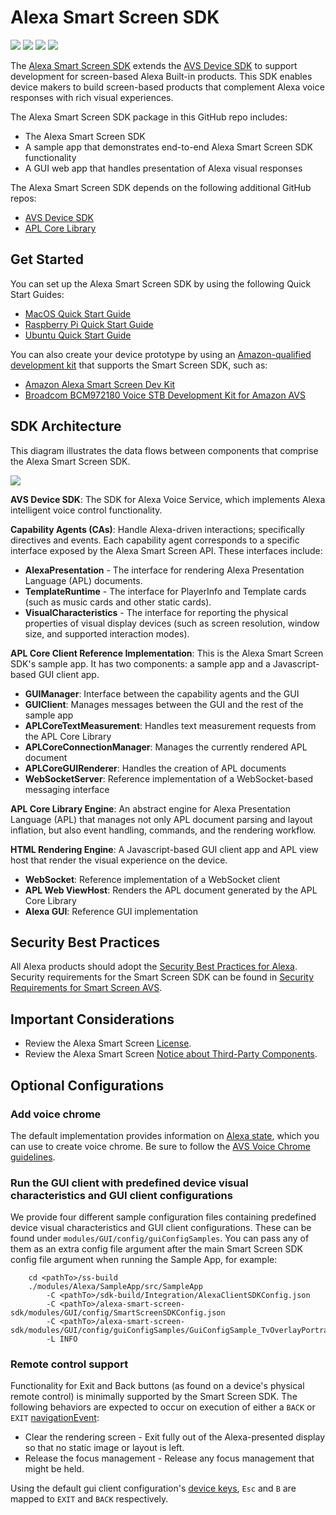 # Alexa Smart Screen SDK

<p>
    <a href="https://github.com/alexa/alexa-smart-screen-sdk/tree/v2.3" alt="version">
        <img src="https://img.shields.io/badge/stable%20version-2.3-brightgreen" /></a>
    <a href="https://github.com/alexa/avs-device-sdk/tree/v1.20.1" alt="DeviceSDK">
        <img src="https://img.shields.io/badge/avs%20device%20sdk-1.20.1-blueviolet" /></a>
    <a href="https://github.com/alexa/apl-core-library/tree/v1.4.1" alt="APLCore">
        <img src="https://img.shields.io/badge/apl%20core%20library-1.4.1-navy" /></a>
    <a href="https://github.com/alexa/alexa-smart-screen-sdk/issues" alt="issues">
        <img src="https://img.shields.io/github/issues/alexa/alexa-smart-screen-sdk" /></a>
</p>

The [Alexa Smart Screen SDK](https://developer.amazon.com/alexa-voice-service/alexa-smart-screen-sdk) extends the [AVS Device SDK](https://developer.amazon.com/alexa-voice-service/sdk) to support development for screen-based Alexa Built-in products. This SDK enables device makers to build screen-based products that complement Alexa voice responses with rich visual experiences. 

The Alexa Smart Screen SDK package in this GitHub repo includes:
* The Alexa Smart Screen SDK
* A sample app that demonstrates end-to-end Alexa Smart Screen SDK functionality
* A GUI web app that handles presentation of Alexa visual responses

The Alexa Smart Screen SDK depends on the following additional GitHub repos:
* [AVS Device SDK](https://github.com/alexa/avs-device-sdk/wiki)
* [APL Core Library](https://github.com/alexa/apl-core-library)

## Get Started

You can set up the Alexa Smart Screen SDK by using the following Quick Start Guides:
* [MacOS Quick Start Guide](https://developer.amazon.com/en-US/docs/alexa/alexa-smart-screen-sdk/mac-os.html)
* [Raspberry Pi Quick Start Guide](https://developer.amazon.com/en-US/docs/alexa/alexa-smart-screen-sdk/raspberry-pi.html)
* [Ubuntu Quick Start Guide](https://developer.amazon.com/en-US/docs/alexa/alexa-smart-screen-sdk/ubuntu.html)

You can also create your device prototype by using an [Amazon-qualified development kit](https://developer.amazon.com/en-US/alexa/alexa-voice-service/dev-kits) that supports the Smart Screen SDK, such as:
* [Amazon Alexa Smart Screen Dev Kit](https://developer.amazon.com/alexa/alexa-voice-service/dev-kits/amazon-smart-screen)
* [Broadcom BCM972180 Voice STB Development Kit for Amazon AVS](https://www.broadcom.com/products/broadband/cable/reference-design/bcm972180_voice)

## SDK Architecture

This diagram illustrates the data flows between components that comprise the Alexa Smart Screen SDK.

 ![](https://m.media-amazon.com/images/G/01/mobile-apps/dex/sssdk/Alexa-smart-screen-sdk-detailed-component._TTH_.png)
 
**AVS Device SDK**: The SDK for Alexa Voice Service, which implements Alexa intelligent voice control functionality.

**Capability Agents (CAs)**: Handle Alexa-driven interactions; specifically directives and events. Each capability agent corresponds to a specific interface exposed by the Alexa Smart Screen API. These interfaces include:

* **AlexaPresentation** - The interface for rendering Alexa Presentation Language (APL) documents.
* **TemplateRuntime** - The interface for PlayerInfo and Template cards (such as music cards and other static cards).
* **VisualCharacteristics** - The interface for reporting the physical properties of visual display devices (such as screen resolution, window size, and supported interaction modes).

**APL Core Client Reference Implementation**: This is the Alexa Smart Screen SDK's sample app. It has two components: a sample app and a Javascript-based GUI client app.

* **GUIManager**: Interface between the capability agents and the GUI
* **GUIClient**: Manages messages between the GUI and the rest of the sample app
* **APLCoreTextMeasurement**: Handles text measurement requests from the APL Core Library
* **APLCoreConnectionManager**: Manages the currently rendered APL document
* **APLCoreGUIRenderer**: Handles the creation of APL documents
* **WebSocketServer**: Reference implementation of a WebSocket-based messaging interface

**APL Core Library Engine**: An abstract engine for Alexa Presentation Language (APL) that manages not only APL document parsing and layout inflation, but also event handling, commands, and the rendering workflow.

**HTML Rendering Engine**: A Javascript-based GUI client app and APL view host that render the visual experience on the device.

* **WebSocket**: Reference implementation of a WebSocket client
* **APL Web ViewHost**: Renders the APL document generated by the APL Core Library
* **Alexa GUI**: Reference GUI implementation 

## Security Best Practices

All Alexa products should adopt the [Security Best Practices for Alexa](https://developer.amazon.com/docs/alexa-voice-service/security-best-practices.html). Security requirements for the Smart Screen SDK can be found in [Security Requirements for Smart Screen AVS](https://github.com/alexa/alexa-smart-screen-sdk/wiki/Security-Requirements-for-Smart-Screen-AVS).

## Important Considerations

* Review the Alexa Smart Screen [License](https://github.com/alexa/alexa-smart-screen-sdk/blob/master/LICENSE.TXT).
* Review the Alexa Smart Screen [Notice about Third-Party Components](https://github.com/alexa/alexa-smart-screen-sdk/blob/master/NOTICE.txt).

## Optional Configurations

### Add voice chrome

The default implementation provides information on [Alexa state](https://github.com/alexa/alexa-smart-screen-sdk/blob/master/modules/GUI/SDK-GUI-API.md#alexastatechanged), which you can use to create voice chrome. Be sure to follow the [AVS Voice Chrome guidelines](https://developer.amazon.com/docs/alexa-voice-service/ux-design-attention.html#chrome).

### Run the GUI client with predefined device visual characteristics and GUI client configurations

We provide four different sample configuration files containing predefined device visual characteristics and GUI client configurations. These can be found under `modules/GUI/config/guiConfigSamples`.
You can pass any of them as an extra config file argument after the main Smart Screen SDK config file argument when running the Sample App, for example:
```
    cd <pathTo>/ss-build
    ./modules/Alexa/SampleApp/src/SampleApp
        -C <pathTo>/sdk-build/Integration/AlexaClientSDKConfig.json
        -C <pathTo>/alexa-smart-screen-sdk/modules/GUI/config/SmartScreenSDKConfig.json
        -C <pathTo>/alexa-smart-screen-sdk/modules/GUI/config/guiConfigSamples/GuiConfigSample_TvOverlayPortrait.json 
        -L INFO
```

### Remote control support

Functionality for Exit and Back buttons (as found on a device's physical remote control) is minimally supported by the Smart Screen SDK. The following behaviors are expected to occur on execution of either a `BACK` or `EXIT` [navigationEvent](./modules/GUI/SDK-GUI-API#navigationevent):

* Clear the rendering screen - Exit fully out of the Alexa-presented display so that no static image or layout is left.
* Release the focus management - Release any focus management that might be held.

Using the default gui client configuration's [device keys](./modules/GUI/config/SmartScreenSDKConfig#device-keys-parameters), `Esc` and `B` are mapped to `EXIT` and `BACK` respectively.
